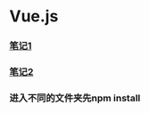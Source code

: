 # Vue.js

### [笔记1](https://github.com/lyj8330328/Vue/blob/master/note/Vue%E5%BF%AB%E9%80%9F%E5%85%A5%E9%97%A8.md)

### [笔记2](https://github.com/lyj8330328/Vue/blob/master/note/webpack.md)

### 进入不同的文件夹先npm install
